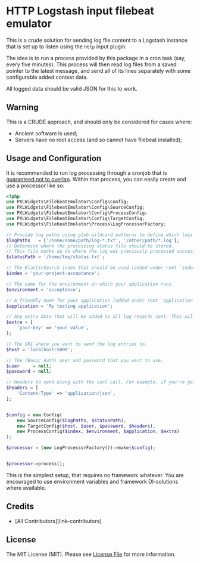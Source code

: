 # HTTP Logstash input filebeat emulator

This is a crude solution for sending log file content to a Logstash instance that is set up to listen using the `http` input plugin.

The idea is to run a process provided by this package in a cron task (say, every five minutes). This process will then read log files from a saved pointer to the latest message, and send all of its lines separately with some configurable added context data.

All logged data should be valid JSON for this to work.

## Warning

This is a CRUDE approach, and should only be considered for cases where:

- Ancient software is used;
- Servers have no root access (and so cannot have filebeat installed);


## Usage and Configuration   

It is recommended to run log processing through a cronjob that is [guaranteed not to overlap](http://www.unixwiz.net/tools/lockrun.html).
Within that process, you can easily create and use a processor like so:

```php
<?php
use PXLWidgets\FilebeatEmulator\Config\Config;
use PXLWidgets\FilebeatEmulator\Config\SourceConfig;
use PXLWidgets\FilebeatEmulator\Config\ProcessConfig;
use PXLWidgets\FilebeatEmulator\Config\TargetConfig;
use PXLWidgets\FilebeatEmulator\Process\LogProcessorFactory;

// Provide log paths using glob wildcard patterns to define which logs should be processed.
$logPaths   = ['/home/some/path/log-*.txt', '/other/path/*.log'];
// Determine where the processing status file should be stored.
// This file marks up to where the log was previously processed successfully.
$statusPath = '/home/tmp/status.txt'; 

// The ElasticSearch index that should be used (added under root 'index' key).
$index = 'your-project-acceptance';

// The name for the environment in which your application runs.
$environment = 'acceptance';

// A friendly name for your application (added under root 'application' key).
$application = 'My testing application';

// Any extra data that will be added to all log records sent. This will not overwrite values for keys that are set explicitly.
$extra = [
    'your-key' => 'your value',
];

// The URI where you want to send the log entries to.
$host = 'localhost:5000';

// The (Basic Auth) user and password that you want to use.
$user     = null;
$password = null;

// Headers to send along with the curl call. For example, if you're going to send JSON data, set the correct Content-Type:
$headers = [
    'Content-Type' => 'application/json',
];


$config = new Config(
    new SourceConfig($logPaths, $statusPath),
    new TargetConfig($host, $user, $password, $headers),
    new ProcessConfig($index, $environment, $application, $extra) 
);

$processor = (new LogProcessorFactory())->make($config);


$processor->process();
```

This is the simplest setup, that requires no framework whatever. 
You are encouraged to use environment variables and framework DI-solutions where available.


## Credits

- [All Contributors][link-contributors]

## License

The MIT License (MIT). Please see [License File](LICENSE.md) for more information.
